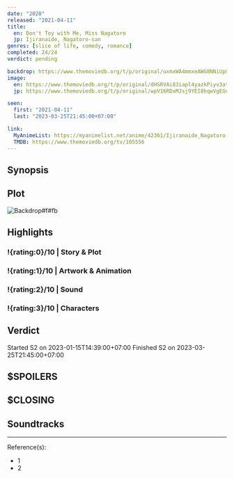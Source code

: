 ```yaml
---
date: "2020"
released: "2021-04-11"
title:
  en: Don't Toy with Me, Miss Nagatoro
  jp: Ijiranaide, Nagatoro-san
genres: [slice of life, comedy, romance]
completed: 24/24
verdict: pending

backdrop: https://www.themoviedb.org/t/p/original/uxmxWA4mmxeAWG8NNiUpGC7W462.jpg
image:
  en: https://www.themoviedb.org/t/p/original/dHSRVAi83iapl4yazkPiyv3atQZ.jpg
  jp: https://www.themoviedb.org/t/p/original/wpV16RDxMJsj9YEI8hqwVgEGoHb.jpg

seen:
  first: "2021-04-11"
  last: "2023-03-25T21:45:00+07:00"

link:
  MyAnimeList: https://myanimelist.net/anime/42361/Ijiranaide_Nagatoro-san
  TMDB: https://www.themoviedb.org/tv/105556
---
```



## Synopsis

## Plot

![Backdrop#f#fb](https://www.themoviedb.org/t/p/original/kYXjrhd6J7vj0Oot1r1sJIcjwFg.jpg "Source: TMDB")

## Highlights

### !{rating:0}/10 | Story & Plot

### !{rating:1}/10 | Artwork & Animation

### !{rating:2}/10 | Sound

### !{rating:3}/10 | Characters

## Verdict

Started S2 on 2023-01-15T14:39:00+07:00
Finished S2 on 2023-03-25T21:45:00+07:00

## $SPOILERS

## $CLOSING

## Soundtracks

***
Reference(s):

- 1
- 2
